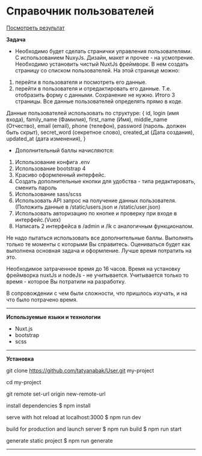 # Справочник пользователей
[Посмотреть результат](https://tatyanabak.github.io/User/)

**Задача**
* Необходимо будет сделать странички управления пользователями. С использованием NuxyJs. Дизайн, макет и прочее - на усмотрение.
Необходимо установить чистый NuxtJs фреймворк.
В нем создать страницу со списком пользователей. На этой странице можно:
1.	перейти в пользователя и посмотреть его данные.
2.	перейти в пользователя и отредактировать его данные. Т.е. отобразить форму с данными. Сохранение не нужно.
Итого 3 страницы. Все данные пользователей определять прямо в коде.

Данные пользователей использовать по структуре:
{
id,
login (имя входа),
family_name (Фамилия),
first_name (Имя),
middle_name (Отчество),
email (email),
phone (телефон),
password (пароль. должен быть скрыт),
secret_word (секретное слово),
created_at (Дата создания),
updated_at (дата изменения),
}

* Дополнительный баллы начисляются:
1.	Использование конфига .env
2.	Использование bootstrap 4
3.	Красиво оформленный интерфейс.
4.	Создать дополнительные кнопки для удобства - типа редактировать, сменить пароль
5.	Использование sass/scss
6.	Использовать API запрос на получение данных пользователя. (Положить данные в /static/users.json и /static/user.json)
7.	Использовать авторизацию по кнопке и проверку при входе в интерфейс.(Vuex)
8.	Написать 2 интерфейса в /admin и /lk с аналогичным функционалом.

Не надо пытаться использовать все дополнительные баллы. Выполнять только те моменты с которыми Вы справитесь. Оцениваться будет как выполнена основная задача и оформление. Лучше время потратить на это.

Необходимое затраченное время до 16 часов.
Время на установку фреймворка nuxtJs и nodeJs - не учитывается.
Учитывается только то время - которое Вы потратили на разработку.

В сопровождении с чем были сложности, что пришлось изучать, и на что было потрачено время.

---

**Используемые языки и технологии**
* Nuxt.js
* bootstrap
* scss

---
**Установка**

git clone https://github.com/tatyanabak/User.git my-project

cd my-project

git remote set-url origin new-remote-url

install dependencies
$ npm install

serve with hot reload at localhost:3000
$ npm run dev

build for production and launch server
$ npm run build
$ npm run start

generate static project
$ npm run generate

---
